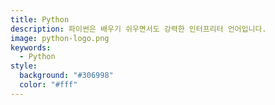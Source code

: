 ```yaml
---
title: Python
description: 파이썬은 배우기 쉬우면서도 강력한 인터프리터 언어입니다.
image: python-logo.png
keywords:
  - Python
style:
  background: "#306998"
  color: "#fff"
---
```

